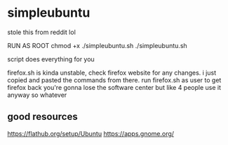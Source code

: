 # simpleubuntu
stole this from reddit lol

RUN AS ROOT
chmod +x ./simpleubuntu.sh
./simpleubuntu.sh

script does everything for you

firefox.sh is kinda unstable, check firefox website for any changes. i just copied and pasted the commands from there.
run firefox.sh as user to get firefox back
you're gonna lose the software center but like 4 people use it anyway so whatever


## good resources
https://flathub.org/setup/Ubuntu
https://apps.gnome.org/

